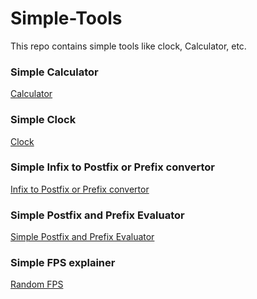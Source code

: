 # Simple-Tools

<p>This repo contains simple tools like clock, Calculator, etc.</p>

<h3>Simple Calculator</h3> <a href="https://zaidmukaddam.github.io/Simple-Tools/calculator.html">Calculator</a>
<h3>Simple Clock</h3> <a href="https://zaidmukaddam.github.io/Simple-Tools/Clock.html">Clock</a>
<h3>Simple Infix to Postfix or Prefix convertor</h3> <a href="https://zaidmukaddam.github.io/Simple-Tools/prefixAndPostfixConvertor.html">Infix to Postfix or Prefix convertor</a>
<h3>Simple Postfix and Prefix Evaluator</h3> <a href="https://zaidmukaddam.github.io/Simple-Tools/prefixAndPostfixEvaluator.html">Simple Postfix and Prefix Evaluator</a>
<h3>Simple FPS explainer</h3> <a href="https://zaidmukaddam.github.io/Simple-Tools/RandomFPS.html">Random FPS</a>

